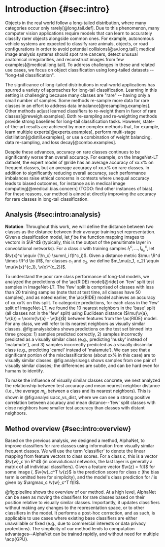 # Introduction {#sec:intro}

Objects in the real world follow a long-tailed distribution, where many
categories occur only rarely[@long.tail.def]. Due to this phenomenon,
many computer vision applications require models that can learn to
accurately classify rarer objects alongside common ones. For example,
autonomous vehicle systems are expected to classify rare animals,
objects, or road configurations in order to avoid potential
collisions[@av.long.tail]; medical image analysis systems should spot
rare cancers, detect unusual anatomical irregularities, and reconstruct
images from few examples[@medical.long.tail]. To address challenges in
these and related use cases, we focus on object classification using
long-tailed datasets -- "long-tail classification".

The significance of long-tailed distributions in real-world applications
has spurred a variety of approaches for long-tail classification.
Learning in this setting is challenging because many classes are "rare"
-- having only a small number of samples. Some methods re-sample more
data for rare classes in an effort to address data
imbalance[@resampling.examples]. Other methods adjust learned
classifiers to re-weight them in favor of rare
classes[@reweigh.examples]. Both re-sampling and re-weighting methods
provide strong baselines for long-tail classification tasks. However,
state-of-the-art results are achieved by more complex methods that, for
example, learn multiple experts[@experts.examples], perform multi-stage
distillation[@distill.examples], or use a combination of weight
balancing, data re-sampling, and loss decay[@combo.examples].

Despite these advances, accuracy on rare classes continues to be
significantly worse than overall accuracy. For example, on the
ImageNet-LT dataset, the expert model of @ride has an average accuracy
of xx.x% on frequent classes, but an average accuracy of xx.x% on rare
classes. In addition to significantly reducing overall accuracy, such
performance imbalances raise ethical concerns in contexts where unequal
accuracy leads to biased outcomes, for instance as in medical image
computing[@medical.bias.concern] (TODO: find other instances of bias).
For these reasons, our method is aimed at directly improving the
accuracy for rare classes in long-tail classification.

## Analysis {#sec:intro:analysis}

**Notation**: Throughout this work, we will define the distance between
two classes as the distance between their average training set
representation. Given a classification model, let $f$ be the function
mapping images to vectors in $\R^d$ (typically, this is the output of
the penultimate layer in convolutional networks). For a class $c$ with
training samples $I^c_1, \dots, I^c_{n_c}$, let $\v{x}^c \equiv
(1/n_c) \sumnl_i f(I^c_i)$. Given a distance metric $\mu: \R^d \times
\R^d \to \R$, for classes $c_1$ and $c_2$, we define $m_\mu(c_1, c_2)
\equiv \mu(\v{x}^{c_1}, \v{x}^{c_2})$.

To understand the poor rare class performance of long-tail models, we
analyzed the predictions of the \ac{RIDE} model[@ride] on 'few' split
test samples in ImageNet-LT. The 'few' split is comprised of classes
with less than 20 training samples (note that at test time, all classes
have 50 samples), and as noted earlier, the \ac{RIDE} model achieves an
accuracy of xx.xx% on this split. To categorize predictions, for each
class in the 'few' split of ImageNet-LT, we found the 10 nearest
neighbors in the 'base' split (all classes not in the 'few' split) using
Euclidean distance ($\mu(\v{a}, \v{b}) = \norm{\v{a} - \v{b}}$) between
features from the \ac{RIDE} model. For any class, we will refer to its
nearest neighbors as visually similar classes. @fig:analysis:bins shows
predictions on the test set binned into three groups: 1) samples
predicted correctly, 2) samples incorrectly predicted as a visually
similar class (e.g., predicting 'husky' instead of 'malamute'), and 3)
samples incorrectly predicted as a visually dissimilar class (e.g.,
predicting 'camel' instead of 'malamute'). We can see that a significant
portion of the misclassifications (about xx% in this case) are to
visually similar classes. @fig:analysis:egs shows samples from one pair
of visually similar classes; the differences are subtle, and can be hard
even for humans to identify.

To make the influence of visually similar classes concrete, we next
analyzed the relationship between test accuracy and mean nearest
neighbor distance (i.e., the average $m_\mu$ between a class and its
nearest neighbors). This is shown in @fig:analysis:acc_vs_dist, where
we can see a strong positive correlation between accuracy and mean
distance--'few' split classes with close neighbors have smaller test
accuracy than classes with distant neighbors.

## Method overview {#sec:intro:overview}

Based on the previous analysis, we designed a method, AlphaNet, to
improve classifiers for rare classes using information from visually
similar frequent classes. We will use the term 'classifier' to denote
the linear mapping from feature vectors to class scores. For a class
$c$, this is a vector $\v{w}_c \in R^d$ (in convolutional networks, the
last layer is generally a matrix of all individual classifiers). Given a
feature vector $\v{z} = f(I)$ for some image $I$, $\v{w}_c^T \v{z}$ is
the prediction score for class $c$ (the bias term is omitted here for
simplicity), and the model's class prediction for $I$ is given by
$\argmax_c \v{w}_c^T f(I)$.

@fig:pipeline shows the overview of our method. At a high level,
AlphaNet can be seen as moving the classifiers for rare classes based on
their position relative to visually similar classes. Importantly, it
updates classifiers without making any changes to the representation
space, or to other classifiers in the model. It performs a post-hoc
correction, and as such, is applicable to use cases where existing base
classifiers are either unavailable or fixed (e.g., due to commercial
interests or data privacy protections). The simplicity of our method
lends to computation advantages--AlphaNet can be trained rapidly, and
without need for multiple \acp{GPU}.
